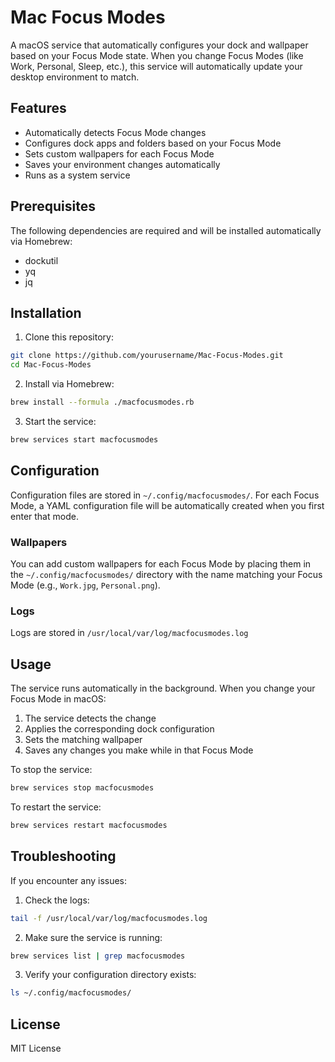 # Mac Focus Modes

A macOS service that automatically configures your dock and wallpaper based on your Focus Mode state. When you change Focus Modes (like Work, Personal, Sleep, etc.), this service will automatically update your desktop environment to match.

## Features

- Automatically detects Focus Mode changes
- Configures dock apps and folders based on your Focus Mode
- Sets custom wallpapers for each Focus Mode
- Saves your environment changes automatically
- Runs as a system service

## Prerequisites

The following dependencies are required and will be installed automatically via Homebrew:

- dockutil
- yq
- jq

## Installation

1. Clone this repository:
```bash
git clone https://github.com/yourusername/Mac-Focus-Modes.git
cd Mac-Focus-Modes
```

2. Install via Homebrew:
```bash
brew install --formula ./macfocusmodes.rb
```

3. Start the service:
```bash
brew services start macfocusmodes
```

## Configuration

Configuration files are stored in `~/.config/macfocusmodes/`. For each Focus Mode, a YAML configuration file will be automatically created when you first enter that mode.

### Wallpapers

You can add custom wallpapers for each Focus Mode by placing them in the `~/.config/macfocusmodes/` directory with the name matching your Focus Mode (e.g., `Work.jpg`, `Personal.png`).

### Logs

Logs are stored in `/usr/local/var/log/macfocusmodes.log`

## Usage

The service runs automatically in the background. When you change your Focus Mode in macOS:

1. The service detects the change
2. Applies the corresponding dock configuration
3. Sets the matching wallpaper
4. Saves any changes you make while in that Focus Mode

To stop the service:
```bash
brew services stop macfocusmodes
```

To restart the service:
```bash
brew services restart macfocusmodes
```

## Troubleshooting

If you encounter any issues:

1. Check the logs:
```bash
tail -f /usr/local/var/log/macfocusmodes.log
```

2. Make sure the service is running:
```bash
brew services list | grep macfocusmodes
```

3. Verify your configuration directory exists:
```bash
ls ~/.config/macfocusmodes/
```

## License

MIT License 